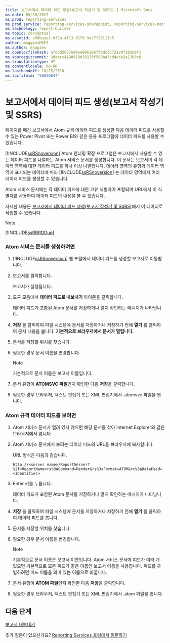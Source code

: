 ```yaml
---
title: 보고서에서 데이터 피드 생성(보고서 작성기 및 SSRS) | Microsoft Docs
ms.date: 05/30/2017
ms.prod: reporting-services
ms.prod_service: reporting-services-sharepoint, reporting-services-native
ms.technology: report-builder
ms.topic: conceptual
ms.assetid: e68baae2-9f2a-4f13-9179-9ac7f29111c5
author: maggiesMSFT
ms.author: maggies
ms.openlocfilehash: afdbd5657e40ee8061067f0dc3672120f102b9f1
ms.sourcegitcommit: 3daacc4198918d33179f595ba7cd4ccb2a13b3c0
ms.translationtype: HT
ms.contentlocale: ko-KR
ms.lasthandoff: 10/25/2018
ms.locfileid: "50020847"
---
```

# <a name="generate-data-feeds-from-a-report-report-builder-and-ssrs"></a>보고서에서 데이터 피드 생성(보고서 작성기 및 SSRS)

페이지를 매긴 보고서에서 Atom 규격 데이터 피드를 생성한 다음 데이터 피드를 사용할 수 있는 Power Pivot 또는 Power BI와 같은 응용 프로그램에 데이터 피드를 사용할 수 있습니다.  
  
 [!INCLUDE[ssRSnoversion](../../includes/ssrsnoversion-md.md)] Atom 렌더링 확장 프로그램은 보고서에서 사용할 수 있는 데이터 피드를 나열하는 Atom 서비스 문서를 생성합니다. 이 문서는 보고서의 각 데이터 영역에 대한 데이터 피드를 하나 이상 나열합니다. 데이터 영역의 유형과 데이터 영역에 표시되는 데이터에 따라 [!INCLUDE[ssRSnoversion](../../includes/ssrsnoversion-md.md)] 는 데이터 영역에서 여러 데이터 피드를 생성할 수 있습니다.  
  
 Atom 서비스 문서에는 각 데이터 피드에 대한 고유 식별자가 포함되며 URL에서 이 식별자를 사용하여 데이터 피드의 내용을 볼 수 있습니다.  
  
 자세한 내용은 [보고서에서 데이터 피드 생성&#40;보고서 작성기 및 SSRS&#41;](../../reporting-services/report-builder/generating-data-feeds-from-reports-report-builder-and-ssrs.md)에서 이 데이터로 작업할 수 있습니다.  
  
> [!NOTE]  
>  [!INCLUDE[ssRBRDDup](../../includes/ssrbrddup-md.md)]  
  
### <a name="to-generate-an-atom-service-document"></a>Atom 서비스 문서를 생성하려면  
  
1.  [!INCLUDE[ssRSnoversion](../../includes/ssrsnoversion-md.md)] 웹 포털에서 데이터 피드를 생성할 보고서로 이동합니다.  
  
2.  보고서를 클릭합니다.  
  
     보고서가 실행됩니다.  
  
3.  도구 모음에서 **데이터 피드로 내보내기** 아이콘을 클릭합니다.  
  
     데이터 피드가 포함된 Atom 문서를 저장하거나 열지 확인하는 메시지가 나타납니다.  
  
4.  **저장** 을 클릭하여 파일 시스템에 문서를 저장하거나 저장하기 전에 **열기** 를 클릭하여 문서 내용을 봅니다. **기본적으로 브라우저에서 문서가 열립니다.**  
  
5.  문서를 저장할 위치를 찾습니다.  
  
6.  필요한 경우 문서 이름을 변경합니다.  
  
    > [!NOTE]  
    >  기본적으로 문서 이름은 보고서 이름입니다.  
  
7.  문서 유형이 **ATOMSVC 파일**인지 확인한 다음 **저장**을 클릭합니다.  
  
8.  필요한 경우 브라우저, 텍스트 편집기 또는 XML 편집기에서 .atomsvc 파일을 엽니다.  
  
### <a name="to-view-an-atom-compliant-data-feed"></a>Atom 규격 데이터 피드를 보려면  
  
1.  Atom 서비스 문서가 열려 있지 않으면 해당 문서를 찾아 Internet Explorer와 같은 브라우저에서 엽니다.  
  
2.  Atom 서비스 문서에서 보려는 데이터 피드의 URL을 브라우저에 복사합니다.  
  
     URL 형식은 다음과 같습니다.  
  
     `http://<server name>/ReportServer?%2f<ReportName>rs%3aCommand=Render&rs%3aFormat=ATOM&rc%3aDataFeed=<Identifier>`  
  
3.  Enter 키를 누릅니다.  
  
     데이터 피드가 포함된 Atom 문서를 저장하거나 열지 확인하는 메시지가 나타납니다.  
  
4.  **저장** 을 클릭하여 파일 시스템에 문서를 저장하거나 저장하기 전에 **열기** 를 클릭하여 데이터 피드를 봅니다.  
  
5.  문서를 저장할 위치를 찾습니다.  
  
6.  필요한 경우 문서 이름을 변경합니다.  
  
    > [!NOTE]  
    >  기본적으로 문서 이름은 보고서 이름입니다. Atom 서비스 문서에 피드가 여러 개 있으면 기본적으로 모든 피드가 같은 이름인 보고서 이름을 사용합니다. 피드를 구별하려면 피드 이름을 의미 있는 이름으로 바꿉니다.  
  
7.  문서 유형이 **ATOM 파일**인지 확인한 다음 **저장**을 클릭합니다.  
  
8.  필요한 경우 브라우저, 텍스트 편집기 또는 XML 편집기에서 .atom 파일을 엽니다.  

## <a name="next-steps"></a>다음 단계

[보고서 내보내기](../../reporting-services/report-builder/export-reports-report-builder-and-ssrs.md)  

추가 질문이 있으신가요? [Reporting Services 포럼에서 질문하기](https://go.microsoft.com/fwlink/?LinkId=620231)
